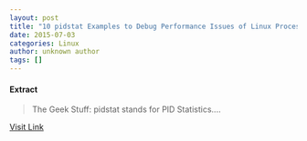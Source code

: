 ```yaml
---
layout: post
title: "10 pidstat Examples to Debug Performance Issues of Linux Process"
date: 2015-07-03
categories: Linux
author: unknown author
tags: []
---
```





#### Extract
>The Geek Stuff: pidstat stands for PID Statistics....



[Visit Link](http://www.linuxtoday.com/developer/10-pidstat-examples-to-debug-performance-issues-of-linux-process.html)



